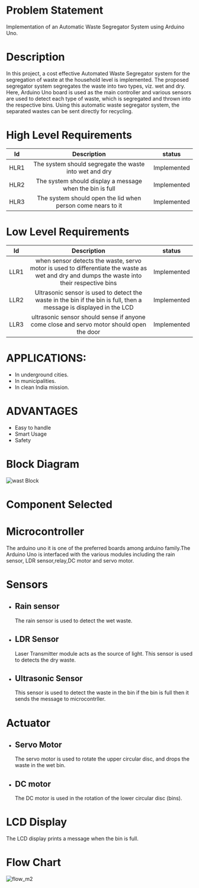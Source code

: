 # Problem Statement
Implementation of an Automatic Waste Segregator System using Arduino Uno.

# Description
In this project, a cost effective Automated Waste Segregator system for the segregation of waste at the household level is implemented. The proposed segregator system segregates the waste into two types, viz. wet and dry. Here, Arduino Uno board is used as the main controller and various sensors are used to detect each type of waste, which is segregated and thrown into the respective bins. Using this automatic waste segregator system, the separated wastes can be sent directly for recycling.

# High Level Requirements
| Id          |  Description  |    status  |
| :--:        | :--:          |   :--:     |
| HLR1        | The system should segregate the waste into wet and dry      | Implemented |
| HLR2        | The system should display a message when the bin is full    | Implemented |
| HLR3        | The system should open the lid when person come nears to it | Implemented |


# Low Level Requirements
| Id          |  Description  |    status   |
| :--:        | :--:          |   :--:      |
| LLR1        | when sensor detects the waste, servo motor is used to differentiate the waste as wet and dry and dumps the waste into their respective bins | Implemented |
| LLR2        | Ultrasonic sensor is used to detect the waste in the bin if the bin is full, then a message is displayed in the LCD                         | Implemented |
| LLR3        | ultrasonic sensor should sense if anyone come close and servo motor should open the door                                                            | Implemented |

 # APPLICATIONS:
- In underground cities.
- In municipalities.
- In clean India mission.

 # ADVANTAGES
- Easy to handle
- Smart Usage
- Safety

# Block Diagram
![wast Block](https://user-images.githubusercontent.com/98802184/155349716-e694d0d0-4714-4b91-8a3f-64309bdeeba3.PNG)

# Component Selected
# Microcontroller
The arduino uno it is one of the preferred boards among arduino family.The Arduino Uno is interfaced with the various modules 
including the rain sensor, LDR sensor,relay,DC motor and servo motor. 

# Sensors
- ## Rain sensor
  The rain sensor is used to detect the wet waste.
 
- ## LDR Sensor
   Laser Transmitter module acts as the source of light. This sensor is used to detects the dry waste.
- ## Ultrasonic Sensor
  This sensor is used to detect the waste in the bin if the bin is full then it sends the message to microcontrller.
  
 
 # Actuator
 - ## Servo Motor
   The servo motor is used to rotate the upper circular disc, and drops the waste in the wet bin.
 - ## DC motor
   The DC motor is used in the  rotation of the lower circular disc (bins).
 
 # LCD Display
   The LCD display prints a message when the bin is full.


# Flow Chart
![flow_m2](https://user-images.githubusercontent.com/98802184/155834977-71686529-236f-465e-8c74-d241af3ed1c0.PNG)
